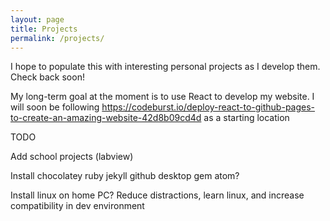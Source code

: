 ```yaml
---
layout: page
title: Projects	
permalink: /projects/
---
```


I hope to populate this with interesting personal projects as I develop them. Check back soon!

My long-term goal at the moment is to use React to develop my website. I will soon be following https://codeburst.io/deploy-react-to-github-pages-to-create-an-amazing-website-42d8b09cd4d as a starting location

TODO

Add school projects (labview)

Install chocolatey
ruby
jekyll
github desktop
gem
atom?

Install linux on home PC? Reduce distractions, learn linux, and increase compatibility in dev environment
  
  

